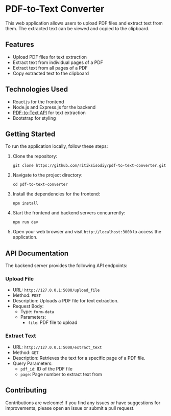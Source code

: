 
# PDF-to-Text Converter

This web application allows users to upload PDF files and extract text from them. The extracted text can be viewed and copied to the clipboard.

## Features

- Upload PDF files for text extraction
- Extract text from individual pages of a PDF
- Extract text from all pages of a PDF
- Copy extracted text to the clipboard

## Technologies Used

- React.js for the frontend
- Node.js and Express.js for the backend
- [PDF-to-Text API](http://127.0.0.1:5000) for text extraction
- Bootstrap for styling

## Getting Started

To run the application locally, follow these steps:

1. Clone the repository:

   ```
   git clone https://github.com/ritiksisodiy/pdf-to-text-converter.git
   ``` 

2.  Navigate to the project directory:
    
    
    ```
    cd pdf-to-text-converter
    ``` 
    
3.  Install the dependencies for the frontend:
    
    ```
    npm install
    ``` 
    
    
5.  Start the frontend and backend servers concurrently:
    
    ```
    npm run dev
    ``` 
    
6.  Open your web browser and visit `http://localhost:3000` to access the application.
    

## API Documentation

The backend server provides the following API endpoints:

### Upload File

-   URL: `http://127.0.0.1:5000/upload_file`
-   Method: `POST`
-   Description: Uploads a PDF file for text extraction.
-   Request Body:
    -   Type: `form-data`
    -   Parameters:
        -   `file`: PDF file to upload

### Extract Text

-   URL: `http://127.0.0.1:5000/extract_text`
-   Method: `GET`
-   Description: Retrieves the text for a specific page of a PDF file.
-   Query Parameters:
    -   `pdf_id`: ID of the PDF file
    -   `page`: Page number to extract text from

## Contributing

Contributions are welcome! If you find any issues or have suggestions for improvements, please open an issue or submit a pull request.
